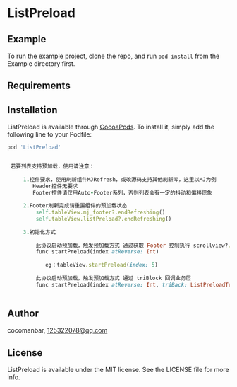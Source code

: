 # ListPreload

## Example

To run the example project, clone the repo, and run `pod install` from the Example directory first.

## Requirements

## Installation

ListPreload is available through [CocoaPods](https://cocoapods.org). To install
it, simply add the following line to your Podfile:

```ruby
pod 'ListPreload'
```


```ruby

 若要列表支持预加载，使用请注意：
 
     1.控件要求，使用刷新组件MJRefresh，或改源码支持其他刷新库，这里以MJ为例
        Header控件无要求
        Footer控件请仅用Auto-Footer系列，否则列表会有一定的抖动和偏移现象
        
     2.Footer刷新完成请重置组件的预加载状态
         self.tableView.mj_footer?.endRefreshing()
         self.tableView.listPreload?.endRefreshing()
    
     3.初始化方式
         
         此协议启动预加载，触发预加载方式 通过获取 Footer 控制执行 scrollview?.mj_footer?.beginRefreshing() 
         func startPreload(index atReverse: Int)
            
            eg：tableView.startPreload(index: 5)
            
         此协议启动预加载，触发预加载方式 通过 triBlock 回调业务层
         func startPreload(index atReverse: Int, triBack: ListPreloadTrigger?)
    
```

## Author

cocomanbar, 125322078@qq.com

## License

ListPreload is available under the MIT license. See the LICENSE file for more info.
